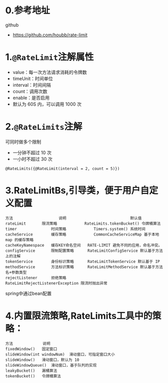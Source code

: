 # 0.参考地址
github
- https://github.com/houbb/rate-limit

# 1.`@RateLimit`注解属性
- value：每一次方法请求消耗的令牌数
- timeUnit：时间单位
- interval：时间间隔
- count：调用次数
- enable：是否启用
- 默认为 60S 内，可以调用 1000 次

# 2.`@RateLimits`注解
可同时做多个限制
- 一分钟不超过 10 次
- 一小时不超过 30 次

`@RateLimits({@RateLimit(interval = 2, count = 5)})`

# 3.RateLimitBs,引导类，便于用户自定义配置
    方法	                  说明	                        默认值
    rateLimit	    限流策略	        RateLimits.tokenBucket() 令牌桶算法
    timer	            时间策略	        Timers.system() 系统时间
    cacheService	    缓存策略	        CommonCacheServiceMap 基于本地 map 的缓存策略
    cacheKeyNamespace   缓存KEY命名空间	RATE-LIMIT 避免不同的应用，命名冲突。
    configService	    限制配置策略	    RateLimitConfigService 默认基于方法上的注解
    tokenService	    身份标识策略	    RateLimitTokenService 默认基于 IP
    methodService	    方法标识策略	    RateLimitMethodService 默认基于方法名+参数类型
    rejectListener	    拒绝策略	        RateLimitRejectListenerException 限流时抛出异常
spring中通过bean配置

# 4.内置限流策略,RateLimits工具中的策略：
    方法	           说明
    fixedWindow()	固定窗口
    slideWindow(int windowNum)	滑动窗口，可指定窗口大小
    slideWindow()	滑动窗口，默认为 10
    slideWindowQueue()	滑动窗口，基于队列的实现
    leakyBucket()	漏桶算法
    tokenBucket()	令牌桶算法